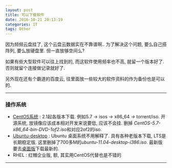 ```yaml
---
layout: post
title: 可以下载软件
date: 2016-10-21 20:13:19
categories: IT
tags: Other
---
```


因为频频云盘挂了, 这个云盘云数据实在不靠谱啊.. 为了解决这个问题, 要么自己搭阵列, 要么放硬盘里. 但一直放够空间么? 

如果有些大型软件可以往上找到的, 而这软件使用频率也不高, 就留一个版本好了. 否则就留个连接做记录就好了. 

另外现在还有个霸道的百度云, 往里面放一些较大的软件资料的作为备份也是可以的.

----------

### 操作系统

- [CentOS系统](http://vault.centos.org/) : 2.1起各版本下载. 例如5.7 -> isos -> x86_64 -> torrent/iso. 开源系统, 放镜像应该成本相对开发来说要低, 应该不会挂. 删掉 *CentOS-5.7-x86\_64-bin-DVD-1of2.iso*和对应2of2的iso.
- [Ubuntu-desktop](http://old-releases.ubuntu.com/releases/) : Ubuntu 桌面系统不用解释了. 具有各种老版本下载, LTS是长期稳定版. 这里删掉了700多M的*ubuntu-11.04-desktop-i386.iso*. 最新版要去[桌面版](https://www.ubuntu.com/download/desktop)下载最新的.
- RHEL : 红帽企业版, 额, 其实用CentOS代替也是不错的


------
